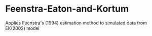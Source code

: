 # Feenstra-Eaton-and-Kortum
Applies Feenstra's (1994) estimation method to simulated data from EK(2002) model
